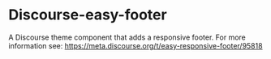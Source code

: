 # Discourse-easy-footer

A Discourse theme component that adds a responsive footer. For more information see:
https://meta.discourse.org/t/easy-responsive-footer/95818
